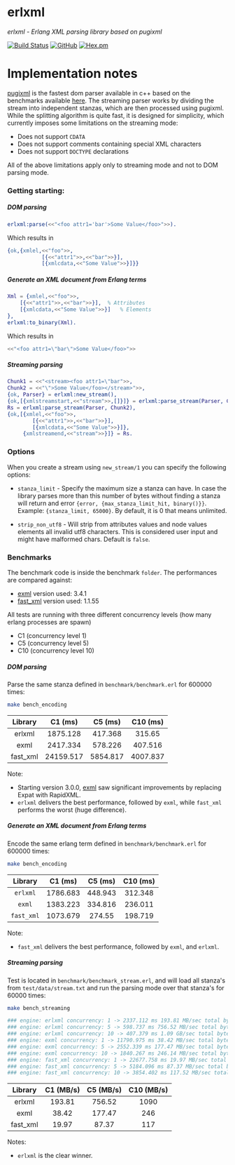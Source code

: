 # erlxml

*erlxml - Erlang XML parsing library based on pugixml*

[![Build Status](https://app.travis-ci.com/silviucpp/erlxml.svg?branch=master)](https://travis-ci.com/github/silviucpp/erlxml)
[![GitHub](https://img.shields.io/github/license/silviucpp/erlxml)](https://github.com/silviucpp/erlxml/blob/master/LICENSE)
[![Hex.pm](https://img.shields.io/hexpm/v/erlxml2)](https://hex.pm/packages/erlxml2)

# Implementation notes

[pugixml][1] is the fastest dom parser available in c++ based on the benchmarks available [here][2]. The streaming parser works by dividing the
stream into independent stanzas, which are then processed using pugixml. While the splitting algorithm is quite fast, it is designed for simplicity,
which currently imposes some limitations on the streaming mode:

- Does not support `CDATA`
- Does not support comments containing special XML characters
- Does not support `DOCTYPE` declarations

All of the above limitations apply only to streaming mode and not to DOM parsing mode. 

### Getting starting:

##### DOM parsing

```erlang
erlxml:parse(<<"<foo attr1='bar'>Some Value</foo>">>).
```

Which results in

```erlang
{ok,{xmlel,<<"foo">>,
           [{<<"attr1">>,<<"bar">>}],
           [{xmlcdata,<<"Some Value">>}]}}
```

##### Generate an XML document from Erlang terms

```erlang
Xml = {xmlel,<<"foo">>,
    [{<<"attr1">>,<<"bar">>}],  % Attributes
    [{xmlcdata,<<"Some Value">>}]   % Elements
},
erlxml:to_binary(Xml).
```

Which results in

```erlang
<<"<foo attr1=\"bar\">Some Value</foo>">>
```

##### Streaming parsing

```erlang
Chunk1 = <<"<stream><foo attr1=\"bar">>,
Chunk2 = <<"\">Some Value</foo></stream>">>,
{ok, Parser} = erlxml:new_stream(),
{ok,[{xmlstreamstart,<<"stream">>,[]}]} = erlxml:parse_stream(Parser, Chunk1),
Rs = erlxml:parse_stream(Parser, Chunk2),
{ok,[{xmlel,<<"foo">>,
        [{<<"attr1">>,<<"bar">>}],
        [{xmlcdata,<<"Some Value">>}]},
     {xmlstreamend,<<"stream">>}]} = Rs.
```

### Options 

When you create a stream using `new_stream/1` you can specify the following options:

- `stanza_limit` - Specify the maximum size a stanza can have. In case the library parses more than this number of bytes 
without finding a stanza will return and error `{error, {max_stanza_limit_hit, binary()}}`. Example: `{stanza_limit, 65000}`. By default, it is 0 that means unlimited.

- `strip_non_utf8` - Will strip from attributes values and node values elements all invalid utf8 characters. This is considered 
user input and might have malformed chars. Default is `false`.

### Benchmarks

The benchmark code is inside the benchmark `folder`. The performances are compared against:

- [exml][3] version used: 3.4.1
- [fast_xml][4] version used: 1.1.55

All tests are running with three different concurrency levels (how many erlang processes are spawn)

- C1 (concurrency level 1)
- C5 (concurrency level 5)
- C10 (concurrency level 10)

##### DOM parsing

Parse the same stanza defined in `benchmark/benchmark.erl` for 600000 times:

```sh
make bench_encoding
```

| Library    | C1 (ms)      |   C5 (ms) | C10 (ms)  |
|:----------:|:------------:|:---------:|:---------:|
| erlxml     |  1875.128    |  417.368  |  315.65   |
| exml       |  2417.334    |  578.226  |  407.516  |
| fast_xml   | 24159.517    | 5854.817  | 4007.837  |

Note: 

- Starting version 3.0.0, [exml][3] saw significant improvements by replacing Expat with RapidXML.
- `erlxml` delivers the best performance, followed by `exml`, while `fast_xml` performs the worst (huge difference).

##### Generate an XML document from Erlang terms

Encode the same erlang term defined in `benchmark/benchmark.erl` for 600000 times:

```sh
make bench_encoding
```

|   Library   |   C1 (ms)    | C5 (ms) | C10 (ms)  |
|:-----------:|:------------:|:-------:|:---------:|
|  `erlxml`   |   1786.683   | 448.943 |  312.348  |
|   `exml`    |   1383.223   | 334.816 |  236.011  |
| `fast_xml`  |   1073.679   | 274.55  |  198.719  |

Note:

- `fast_xml` delivers the best performance, followed by `exml`, and `erlxml`.

##### Streaming parsing

Test is located in `benchmark/benchmark_stream.erl`, and will load all stanza's from `test/data/stream.txt` and run the parsing mode over that stanza's for 60000 times:

```sh
make bench_streaming
```

```sh
### engine: erlxml concurrency: 1 -> 2337.112 ms 193.81 MB/sec total bytes processed: 452.96 MB
### engine: erlxml concurrency: 5 -> 598.737 ms 756.52 MB/sec total bytes processed: 452.96 MB
### engine: erlxml concurrency: 10 -> 407.379 ms 1.09 GB/sec total bytes processed: 452.96 MB
### engine: exml concurrency: 1 -> 11790.975 ms 38.42 MB/sec total bytes processed: 452.96 MB
### engine: exml concurrency: 5 -> 2552.339 ms 177.47 MB/sec total bytes processed: 452.96 MB
### engine: exml concurrency: 10 -> 1840.267 ms 246.14 MB/sec total bytes processed: 452.96 MB
### engine: fast_xml concurrency: 1 -> 22677.758 ms 19.97 MB/sec total bytes processed: 452.96 MB
### engine: fast_xml concurrency: 5 -> 5184.096 ms 87.37 MB/sec total bytes processed: 452.96 MB
### engine: fast_xml concurrency: 10 -> 3854.402 ms 117.52 MB/sec total bytes processed: 452.96 MB 
```

|   Library   | C1 (MB/s)      | C5 (MB/s) | C10 (MB/s) |
|:-----------:|:--------------:|:---------:|:----------:|
|   erlxml    | 193.81         |  756.52   |   1090     |
|    exml     |  38.42         |  177.47   |    246     |
| fast_xml    |  19.97         |   87.37   |    117     |

Notes:

- `erlxml` is the clear winner.

[1]:http://pugixml.org
[2]:http://pugixml.org/benchmark.html
[3]:https://github.com/esl/exml
[4]:https://github.com/processone/fast_xml
